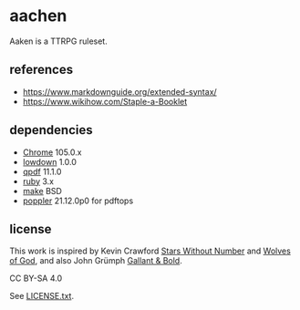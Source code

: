 
# aachen

Aaken is a TTRPG ruleset.


## references

* https://www.markdownguide.org/extended-syntax/
* https://www.wikihow.com/Staple-a-Booklet


## dependencies

* [Chrome](https://www.google.com/chrome/) 105.0.x
* [lowdown](https://kristaps.bsd.lv/lowdown/) 1.0.0
* [qpdf](http://qpdf.sourceforge.net/files/qpdf-manual.htm) 11.1.0
* [ruby](https://www.ruby-lang.org/en/) 3.x
* [make](https://en.wikipedia.org/wiki/Make_(software)) BSD
* [poppler](https://poppler.freedesktop.org/) 21.12.0p0 for pdftops


## license

This work is inspired by Kevin Crawford [Stars Without Number](https://www.drivethrurpg.com/product/226996/Stars-Without-Number-Revised-Edition) and [Wolves of God](https://www.drivethrurpg.com/product/308470/Wolves-of-God-Adventures-in-Dark-Ages-England), and also John Grümph [Gallant & Bold](https://www.drivethrurpg.com/product/316192/Gallant--Bold).

CC BY-SA 4.0

See [LICENSE.txt](LICENSE.txt).

